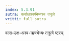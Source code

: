 ```yaml
---
index: 5.3.91
sutra: वत्सोक्षाश्वर्षभेभ्यश्च तनुत्वे
vritti: full_sutra
---
```


वत्स-उक्ष-अश्व-ऋषभेभ्यः तनुत्वे ष्टरच्